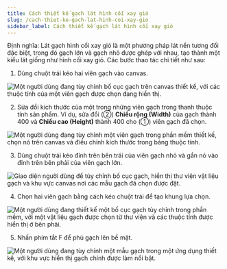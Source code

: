 ```yaml
---
title: Cách thiết kế gạch lát hình cối xay gió
slug: /cach-thiet-ke-gach-lat-hinh-coi-xay-gio
sidebar_label: Cách thiết kế gạch lát hình cối xay gió
---
```


Định nghĩa: Lát gạch hình cối xay gió là một phương pháp lát nền tương đối đặc biệt, trong đó gạch lớn và gạch nhỏ được ghép với nhau, tạo thành một kiểu lát giống như hình cối xay gió. Các bước thao tác chi tiết như sau:

1. Dùng chuột trái kéo hai viên gạch vào canvas.

![Một người dùng đang tùy chỉnh bố cục gạch trên canvas thiết kế, với các thuộc tính của một viên gạch được chọn đang hiển thị.](https://storage.googleapis.com/jegavn_kb/images/14803c8c-b896-4b24-b555-fadb5329cf3a.png)

2. Sửa đổi kích thước của một trong những viên gạch trong thanh thuộc tính sản phẩm. Ví dụ, sửa đổi (②) **Chiều rộng (Width)** của gạch thành 400 và **Chiều cao (Height)** thành 400 cho (①) viên gạch đã chọn.

![Một người dùng đang tùy chỉnh một viên gạch trong phần mềm thiết kế, chọn nó trên canvas và điều chỉnh kích thước trong bảng thuộc tính.](https://storage.googleapis.com/jegavn_kb/images/2efdf778-833c-4e73-a511-dc4d95a7a374.png)

3. Dùng chuột trái kéo đỉnh trên bên trái của viên gạch nhỏ và gắn nó vào đỉnh trên bên phải của viên gạch lớn.

![Giao diện người dùng để tùy chỉnh bố cục gạch, hiển thị thư viện vật liệu gạch và khu vực canvas nơi các mẫu gạch đã chọn được đặt.](https://storage.googleapis.com/jegavn_kb/images/8848e3d1-9f42-4e93-a274-4802212714e1.png)

4. Chọn hai viên gạch bằng cách kéo chuột trái để tạo khung lựa chọn.

![Một người dùng đang thiết kế một bố cục gạch tùy chỉnh trong phần mềm, với một vật liệu gạch được chọn từ thư viện và các thuộc tính được hiển thị ở bên phải.](https://storage.googleapis.com/jegavn_kb/images/ef544980-71a2-403d-a4a9-2de3fbea9918.png)

5. Nhấn phím tắt F để phủ gạch lên bề mặt.

![Một người dùng đang tùy chỉnh một mẫu gạch trong một ứng dụng thiết kế, với khu vực hiển thị gạch chính được làm nổi bật.](https://storage.googleapis.com/jegavn_kb/images/7b5e0a9f-e7b3-4a20-8822-818b75378e95.png)